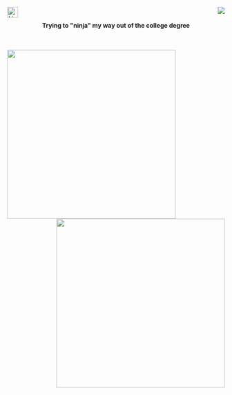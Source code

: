 <div align=center>
<img align="right" src="https://komarev.com/ghpvc/?username=ahmed-debbiche007&label=Profile%20views&color=0e75b6&style=flat">
  
  [<img align="left" src="https://img.shields.io/badge/LinkedIn-0077B5?style=for-the-badge&logo=linkedin&logoColor=white" alt="LinkedIn" title="LinkedIn" height="25" />](https://www.linkedin.com/in/ahmed-debbiche007/)
</div>
  <br><br>
  
<div align="center"><b>Trying to "ninja" my way out of the college degree</b></div>
<br> <br>


<p align=center>
  <div align=center>
    <a href="https://github.com/denvercoder1/github-readme-streak-stats" title="Go to Source">
      <img align="left" width=390 src="https://github-readme-streak-stats.herokuapp.com/?user=ahmed-debbiche007&theme=react&border=61dafb&hide_border=true" alt="" />
    </a>
    <a href="https://github.com/anuraghazra/github-readme-stats" title="Go to Source">
      <img align="right" width=390 src="https://github-readme-stats.vercel.app/api?username=ahmed-debbiche007&show_icons=true&theme=react&border_color=61dafb&hide_border=true" />
    </a>
  </div>    
</p>
